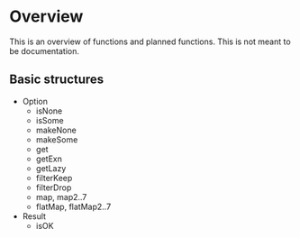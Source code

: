 # Overview

This is an overview of functions and planned functions. This is not meant to be documentation.

## Basic structures

- Option
  - isNone
  - isSome
  - makeNone
  - makeSome
  - get
  - getExn
  - getLazy
  - filterKeep
  - filterDrop
  - map, map2..7
  - flatMap, flatMap2..7
- Result
  - isOK